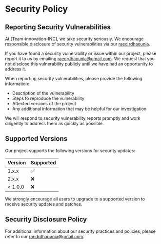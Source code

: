 # Security Policy

## Reporting Security Vulnerabilities

At [Team-innovation-INC], we take security seriously. We encourage responsible disclosure of security vulnerabilities via our [raed rdhaounia](mailto:raedrdhaounia@gmail.com).

If you have found a security vulnerability or issue within our project, please report it to us by emailing [raedrdhaounia@gmail.com](mailto:raedrdhaounia@gmail.com). We request that you not disclose this vulnerability publicly until we have had an opportunity to address it.

When reporting security vulnerabilities, please provide the following information:

- Description of the vulnerability
- Steps to reproduce the vulnerability
- Affected versions of the project
- Any additional information that may be helpful for our investigation

We will respond to security vulnerability reports promptly and work diligently to address them as quickly as possible.

## Supported Versions

Our project supports the following versions for security updates:

| Version  | Supported          |
| -------- | ------------------ |
| 1.x.x    | :white_check_mark: |
| 2.x.x    | :x:                |
| < 1.0.0  | :x:                |

We strongly encourage all users to upgrade to a supported version to receive security updates and patches.

## Security Disclosure Policy

For additional information about our security practices and policies, please refer to our [raedrdhaounia@gmail.com](mailto:raedrdhaounia@gmail.com).

